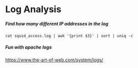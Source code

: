 # Log Analysis



##### Find how many different IP addresses in the log

```
cat squid_access.log | awk '{print $3}' | sort | uniq -c
```



##### Fun with apache logs

https://www.the-art-of-web.com/system/logs/

